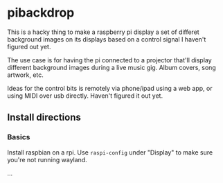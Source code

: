 # pibackdrop

This is a hacky thing to make a raspberry pi display a set of differet background images on its displays based on a control signal I haven't figured out yet.

The use case is for having the pi connected to a projector that'll display different background images during a live music gig. Album covers, song artwork, etc.

Ideas for the control bits is remotely via phone/ipad using a web app, or using MIDI over usb directly. Haven't figured it out yet.


## Install directions

### Basics

Install raspbian on a rpi. Use `raspi-config` under "Display" to make sure you're not running wayland.

...



